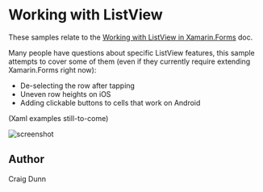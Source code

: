 Working with ListView
==============

These samples relate to the [Working with ListView in Xamarin.Forms](http://developer.xamarin.com/guides/cross-platform/xamarin-forms/working-with/listview) doc.

Many people have questions about specific ListView features, this sample attempts to cover some of them (even if they currently require extending Xamarin.Forms right now):

* De-selecting the row after tapping
* Uneven row heights on iOS
* Adding clickable buttons to cells that work on Android

(Xaml examples still-to-come)


![screenshot](https://raw.githubusercontent.com/xamarin/xamarin-forms-samples/master/WorkingWithListview/Screenshots/all-sml.png "Colors")


Author
------

Craig Dunn
